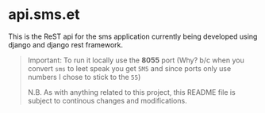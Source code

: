 
# api.sms.et

This is the ReST api for the sms application currently being developed using django and django rest framework.

> Important: To run it locally use the **8055** port (Why? b/c when you convert ```sms``` to leet speak you get ```5M5``` and since ports only use numbers I chose to stick to the ```55```)
>
> N.B. As with anything related to this project, this README file is subject to continous changes and modifications.
